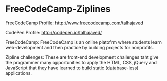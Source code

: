 # FreeCodeCamp-Ziplines

FreeCodeCamp Profile: http://www.freecodecamp.com/talhajaved

CodePen Profile: http://codepen.io/talhajaved/

FreeCodeCamp: FreeCodeCamp is an online platofrm where students learn web-development and then practice by building projects for nonprofits. 

Zipline challenges: These are front-end development challenges taht give the programmer many opportunities to apply the HTML, CSS, jQuery and JavaScript that they have learned to build static (database-less) applications.
